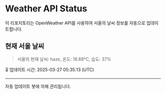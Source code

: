 
# Weather API Status

이 리포지토리는 OpenWeather API를 사용하여 서울의 날씨 정보를 자동으로 업데이트합니다.

## 현재 서울 날씨
> 서울의 현재 날씨: haze, 온도: 18.88°C, 습도: 37%

⏳ 업데이트 시간: 2025-03-27 05:35:13 (UTC)

---
자동 업데이트 봇에 의해 관리됩니다.
